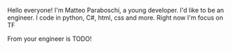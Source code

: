Hello everyone!
I'm Matteo Paraboschi, a young developer.
I'd like to be an engineer.
I code in python, C#, html, css and more.
Right now I'm focus on TF

From your engineer is TODO!
